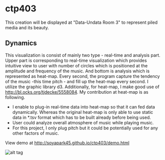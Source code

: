 # ctp403
This creation will be displayed at "Data-Undata Room 3" to represent piled media and its beauty. 

## Dynamics
This visualization is consist of mainly two type - real-time and analysis part. Upper part is corresponding to real-time visualization which provides intuitive view to user with number of circles which is positioned at the amplitude and frequency of the music. And bottom is analysis which is represented as heat-map. Every second, the program capture the tendency of the music -this time pitch - and fill up the heat-map every second. 
I utilize the graphic library d3. Additionally, for heat-map, I make good use of http://bl.ocks.org/tjdecke/5558084. My contribution at heat-map is as following. 
* I enable to plug-in real-time data into heat-map so that it can fed data dynamically. Whereas the original heat-map is only able to use static data in *.tsv format which has to be built already before being used. 
* User could analyze overall atmosphere of music while playing music. 
* For this project, I only plug pitch but it could be potentially used for any other factors of music.

View demo at http://soyapark45.github.io/ctp403/demo.html 

![alt tag](https://cloud.githubusercontent.com/assets/3036721/15880958/1e42ff68-2d6d-11e6-9d5a-d21c0c8a1321.png)
